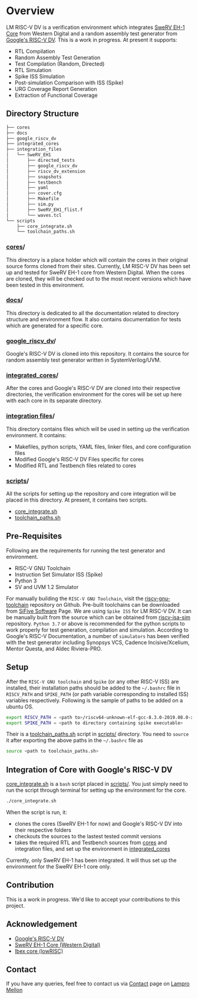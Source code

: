 # Overview

LM RISC-V DV is a verification environment which integrates [SweRV EH-1 Core](https://github.com/chipsalliance/Cores-SweRV) from Western Digital and a random assembly test generator from [Google's RISC-V DV](https://github.com/google/riscv-dv). This is a work in progress. At present it supports:

- RTL Compilation
- Random Assembly Test Generation
- Test Compilation (Random, Directed)
- RTL Simulation
- Spike ISS Simulation
- Post-simulation Comparison with ISS (Spike)
- URG Coverage Report Generation
- Extraction of Functional Coverage

## Directory Structure

```bash
├── cores
├── docs
├── google_riscv_dv
├── integrated_cores
├── integration_files
│   └── SweRV_EH1
│       ├── directed_tests
│       ├── google_riscv_dv
│       ├── riscv_dv_extension
│       ├── snapshots
│       ├── testbench
│       ├── yaml
│       ├── cover.cfg
│       ├── Makefile
│       ├── sim.py
│       ├── SweRV_EH1_flist.f
│       └── waves.tcl
└── scripts
    ├── core_integrate.sh
    └── toolchain_paths.sh
```

### [cores](./cores)/

This directory is a place holder which will contain the cores in their original source forms cloned from their sites. Currently, LM RISC-V DV has been set up and tested for SweRV EH-1 core from Western Digital. When the cores are cloned, they will be checked out to the most recent versions which have been tested in this environment.  

### [docs](./docs)/

This directory is dedicated to all the documentation related to directory structure and environment flow. It also contains documentation for tests which are generated for a specific core.

### [google_riscv_dv](./google_riscv_dv)/

Google's RISC-V DV is cloned into this repository. It contains the source for random assembly test generator written in SystemVerilog/UVM.

### [integrated_cores](./integrated_cores)/

After the cores and Google's RISC-V DV are cloned into their respective directories, the verification environment for the cores will be set up here with each core in its separate directory.

### [integration files](./integration_files)/

This directory contains files which will be used in setting up the verification environment. It contains:

- Makefiles, python scripts, YAML files, linker files, and core configuration files
- Modified Google's RISC-V DV Files specific for cores
- Modified RTL and Testbench files related to cores

### [scripts](./scripts)/

All the scripts for setting up the repository and core integration will be placed in this directory. At present, it contains two scripts.

- [core_integrate.sh](./scripts/core_integrate.sh)
- [toolchain_paths.sh](./scripts/toolchain_paths.sh)

## Pre-Requisites

Following are the requirements for running the test generator and environment.

- RISC-V GNU Toolchain
- Instruction Set Simulator ISS (Spike)
- Python 3
- SV and UVM 1.2 Simulator

For manually building the `RISC-V GNU Toolchain`, visit the [riscv-gnu-toolchain](https://github.com/riscv/riscv-gnu-toolchain) repository on Github. Pre-built toolchains can be downloaded from [SiFive Software](https://www.sifive.com/software) Page. We are using `Spike ISS` for LM RISC-V DV. It can be manually built from the source which can be obtained from [riscv-isa-sim](https://github.com/riscv/riscv-isa-sim) repository. `Python 3.7` or above is recommended for the python scripts to work properly for test generation, compilation and simulation. According to Google's RISC-V Documentation, a number of `simulators` has been verified with the test generator including Synopsys VCS, Cadence Incisive/Xcelium, Mentor Questa, and Aldec Riviera-PRO.

## Setup

After the `RISC-V GNU toolchain` and `Spike` (or any other RISC-V ISS) are installed, their installation paths should be added to the `~/.bashrc` file in `RISCV_PATH` and `SPIKE_PATH` (or path variable corresponding to installed ISS) variables respectively. Following is the sample of paths to be added on a ubuntu OS.

```bash
export RISCV_PATH = <path to>/riscv64-unknown-elf-gcc-8.3.0-2019.08.0-x86_64-linux-ubuntu14
export SPIKE_PATH = <path to directory containing spike executable>
```

Their is a [toolchain_paths.sh](./scripts/toolchain_paths.sh) script in [scripts/](./scripts) directory. You need to `source` it after exporting the above paths in the `~/.bashrc` file as

```bash
source <path to toolchain_paths.sh>
```

## Integration of Core with Google's RISC-V DV

[core_integrate.sh](./scripts/core_integrate.sh) is a `bash` script placed in [scripts/](./scripts). You just simply need to run the script through terminal for setting up the environment for the core.

```bash
./core_integrate.sh
```

When the script is run, it:

- clones the cores (SweRV EH-1 for now) and Google's RISC-V DV into their respective folders
- checkouts the sources to the lastest tested commit versions
- takes the required RTL and Testbench sources from [cores](./cores) and integration files, and set up the environment in [integrated_cores](./integrated_cores)

Currently, only SweRV EH-1 has been integrated. It will thus set up the environment for the SweRV EH-1 core only.

## Contribution

This is a work in progress. We'd like to accept your contributions to this project.

## Acknowledgement

- [Google's RISC-V DV](https://github.com/google/riscv-dv)
- [SweRV EH-1 Core (Western Digital)](https://github.com/chipsalliance/Cores-SweRV)
- [Ibex core (lowRISC)](https://github.com/lowRISC/ibex)

## Contact

If you have any queries, feel free to contact us via [Contact](http://www.lampromellon.com/contact-us.php) page on [Lampro Mellon](http://www.lampromellon.com)
